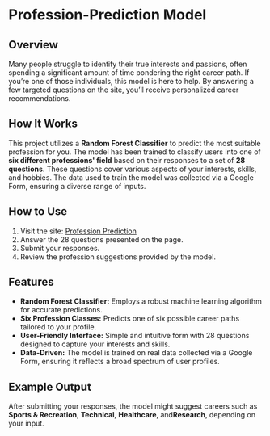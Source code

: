 # Profession-Prediction Model

## Overview
Many people struggle to identify their true interests and passions, often spending a significant amount of time pondering the right career path. If you’re one of those individuals, this model is here to help. By answering a few targeted questions on the site, you’ll receive personalized career recommendations.

## How It Works
This project utilizes a **Random Forest Classifier** to predict the most suitable profession for you. The model has been trained to classify users into one of **six different professions' field** based on their responses to a set of **28 questions**. These questions cover various aspects of your interests, skills, and hobbies. The data used to train the model was collected via a Google Form, ensuring a diverse range of inputs.

## How to Use
1. Visit the site: [Profession Prediction](https://professionprediction-bffrbmgvaccdcqch.southeastasia-01.azurewebsites.net)  
2. Answer the 28 questions presented on the page.  
3. Submit your responses.  
4. Review the profession suggestions provided by the model.

## Features
- **Random Forest Classifier:** Employs a robust machine learning algorithm for accurate predictions.  
- **Six Profession Classes:** Predicts one of six possible career paths tailored to your profile.  
- **User-Friendly Interface:** Simple and intuitive form with 28 questions designed to capture your interests and skills.  
- **Data-Driven:** The model is trained on real data collected via a Google Form, ensuring it reflects a broad spectrum of user profiles.

## Example Output
After submitting your responses, the model might suggest careers such as **Sports & Recreation**, **Technical**, **Healthcare**, and**Research**, depending on your input.
